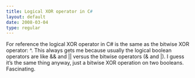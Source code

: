 ```yaml
---
title: Logical XOR operator in C#
layout: default
date: 2008-03-04
type: regular
---
```


For reference the logical XOR operator in C# is the same as the bitwise XOR operator: ^. This always gets me because usually the logical boolean operators are like && and || versus the bitwise operators (& and |). I guess it’s the same thing anyway, just a bitwise XOR operation on two booleans. Fascinating.
